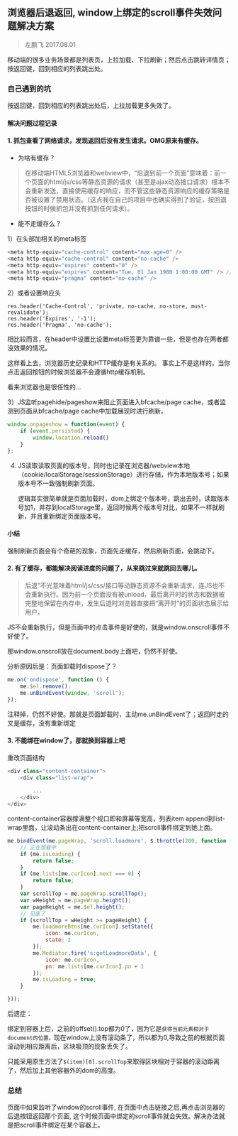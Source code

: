 ## 浏览器后退返回, window上绑定的scroll事件失效问题解决方案

> 左鹏飞  2017.08.01

移动端的很多业务场景都是列表页，上拉加载、下拉刷新；然后点击跳转详情页；按返回键，回到相应的列表跳出处。


### 自己遇到的坑

按返回键，回到相应的列表跳出处后，上拉加载更多失效了。

#### 解决问题过程记录

#### 1. 抓包查看了网络请求，发现返回后没有发生请求。OMG原来有缓存。

+ 为啥有缓存？

>在移动端HTML5浏览器和webview中，“后退到前一个页面”意味着：前一个页面的html/js/css等静态资源的请求（甚至是ajax动态接口请求）根本不会重新发送，直接使用缓存的响应，而不管这些静态资源响应的缓存策略是否被设置了禁用状态。（这点我在自己的项目中也确实得到了验证，按回退按钮的时候抓包并没有抓到任何请求）。

+ 能不走缓存么？

1）在头部加相关的meta标签

```javascript
<meta http-equiv="cache-control" content="max-age=0" />
<meta http-equiv="cache-control" content="no-cache" />
<meta http-equiv="expires" content="0" />
<meta http-equiv="expires" content="Tue, 01 Jan 1980 1:00:00 GMT" /> //设置页面过期时间
<meta http-equiv="pragma" content="no-cache" />

```

2）或者设置响应头


```javvascript
res.header('Cache-Control', 'private, no-cache, no-store, must-revalidate');
res.header('Expires', '-1');
res.header('Pragma', 'no-cache');
```

相比较而言，在header中设置比设置meta标签更为靠谱一些，但是也存在两者都没效果的情况。

这样看上去，浏览器历史纪录和HTTP缓存是有关系的。
事实上不是这样的，当你点击返回按钮的时候浏览器不会遵循http缓存机制。

看来浏览器也是很任性的…


3）JS监听pagehide/pageshow来阻止页面进入bfcache/page cache，或者监测到页面从bfcache/page cache中加载展现时进行刷新。

```javascript
window.onpageshow = function(event) {
    if (event.persisted) {
        window.location.reload()
    }
};
```

4) JS读取读取页面的版本号，同时也记录在浏览器/webview本地（cookie/localStorage/sessionStorage）进行存储，作为本地版本号；如果版本号不一致强制刷新页面。

   逻辑其实很简单就是页面加载时，dom上绑定个版本号，跳出去时，读取版本号加1，并存到localStorage里，返回时候两个版本号对比，如果不一样就刷新，并且重新绑定页面版本号。
   

#### 小结

强制刷新页面会有个奇葩的现象，页面先走缓存，然后刷新页面，会跳动下。


#### 2. 有了缓存，都能解决阅读进度的问题了，从来跳过来就跳回去哪儿。

> 后退”不光意味着html/js/css/接口等动静态资源不会重新请求，连JS也不会重新执行。因为前一个页面没有被unload，最后离开时的状态和数据被完整地保留在内存中，发生后退时浏览器直接把“离开时”的页面状态展示给用户。


JS不会重新执行，但是页面中的点击事件是好使的，就是window.onscroll事件不好使了。

那window.onscroll放在document.body上面吧，仍然不好使。

分析原因后是：页面卸载时dispose了？

```javascript
me.on('ondispose', function () {
    me.$el.remove();
    me.unBindEvent(window, 'scroll');
});
```

注释掉，仍然不好使。那就是页面卸载时，主动me.unBindEvent了；返回时走的又是缓存，没有重新绑定


#### 3. 不能绑在window了，那就换到容器上吧

重改页面结构

```javascript
<div class="content-container">
    <div class="list-wrap">
    
    	...
    </div>
</div>
```

content-container容器撑满整个视口即和屏幕等宽高，列表item append到list-wrap里面，让滚动条出在content-container上;把scroll事件绑定到她上面。

```javascript
me.bindEvent(me.pageWrap, 'scroll.loadmore', $.throttle(200, function () {
    // 正在加载中
    if (me.isLoading) {
        return false;
    }
    if (me.lists[me.curIcon].next === 0) {
        return false;
    }
    var scrollTop = me.pageWrap.scrollTop();
    var wHeight = me.pageWrap.height();
    var pageHeight = me.$el.height();
    // 见底了
    if (scrollTop + wHeight >= pageHeight) {
        me.loadmoreBtns[me.curIcon].setState({
            icon: me.curIcon,
            state: 2
        });
        me.Mediator.fire('s:getLoadmoreData', {
            icon: me.curIcon,
            pn: me.lists[me.curIcon].pn + 1
        });
        me.isLoading = true;
    }

}));
```

后遗症：

绑定到容器上后，之前的offset().top都为0了，因为它是`获得当前元素相对于document的位置。`现在window上没有滚动条了，所以都为0,导致之前的根据页面滚动到相应距离后，区块吸顶的现象丢失了。

只能采用原生方法了`$(item)[0].scrollTop`来取得区块相对于容器的滚动距离了，然后加上其他容器外的dom的高度。


### 总结

页面中如果监听了window的scroll事件, 在页面中点击链接之后,再点击浏览器的后退按钮返回那个页面, 这个时候页面中绑定的scroll事件就会失效。解决办法就是把scroll事件绑定在某个容器上。










